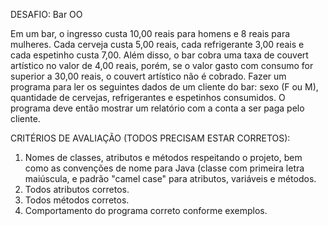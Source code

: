 DESAFIO: Bar OO

Em um bar, o ingresso custa 10,00 reais para homens e 8 reais para mulheres.
Cada cerveja custa 5,00 reais, cada refrigerante 3,00 reais e cada espetinho custa
7,00. Além disso, o bar cobra uma taxa de couvert artístico no valor de 4,00 reais,
porém, se o valor gasto com consumo for superior a 30,00 reais, o couvert
artístico não é cobrado. Fazer um programa para ler os seguintes dados de
um cliente do bar: sexo (F ou M), quantidade de cervejas, refrigerantes e
espetinhos consumidos. O programa deve então mostrar um relatório com
a conta a ser paga pelo cliente.

CRITÉRIOS DE AVALIAÇÃO (TODOS PRECISAM ESTAR CORRETOS):
1) Nomes de classes, atributos e métodos respeitando o projeto, bem como as convenções de nome para
   Java (classe com primeira letra maiúscula, e padrão "camel case" para atributos, variáveis e métodos.
2) Todos atributos corretos.
3) Todos métodos corretos.
4) Comportamento do programa correto conforme exemplos. 